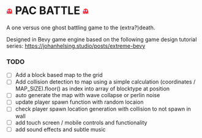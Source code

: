 # ![pac ghost](assets/ghost.png "Blinku") PAC BATTLE ![pac ghost](assets/ghost.png "Blinku")

A one versus one ghost battling game to the (extra?)death.

Designed in Bevy game engine based on the following game design tutorial series: https://johanhelsing.studio/posts/extreme-bevy

### TODO

- [ ] Add a block based map to the grid
- [ ] Add collision detection to map using a simple calculation (coordinates / MAP_SIZE).floor() as index into array of blocktype at position
- [ ] auto generate the map with wave collapse or perlin noise
- [ ] update player spawn function with random locaion
- [ ] check player spawn location generation with collision to not spawn in wall
- [ ] add touch screen / mobile controls and functionality
- [ ] add sound effects and subtle music